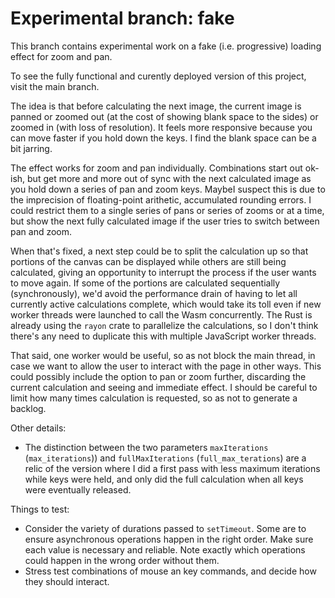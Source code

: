 # Experimental branch: fake

This branch contains experimental work on a fake (i.e. progressive) loading effect for zoom and pan.

To see the fully functional and curently deployed version of this project, visit the main branch.

The idea is that before calculating the next image, the current image is panned or zoomed out (at the cost of showing blank space to the sides) or zoomed in (with loss of resolution). It feels more responsive because you can move faster if you hold down the keys. I find the blank space can be a bit jarring.

The effect works for zoom and pan individually. Combinations start out ok-ish, but get more and more out of sync with the next calculated image as you hold down a series of pan and zoom keys. MaybeI suspect this is due to the imprecision of floating-point arithetic, accumulated rounding errors. I could restrict them to a single series of pans or series of zooms or at a time, but show the next fully calculated image if the user tries to switch between pan and zoom.

When that's fixed, a next step could be to split the calculation up so that portions of the canvas can be displayed while others are still being calculated, giving an opportunity to interrupt the process if the user wants to move again. If some of the portions are calculated sequentially (synchronously), we'd avoid the performance drain of having to let all currently active calculations complete, which would take its toll even if new worker threads were launched to call the Wasm concurrently. The Rust is already using the `rayon` crate to parallelize the calculations, so I don't think there's any need to duplicate this with multiple JavaScript worker threads.

That said, one worker would be useful, so as not block the main thread, in case we want to allow the user to interact with the page in other ways. This could possibly include the option to pan or zoom further, discarding the current calculation and seeing and immediate effect. I should be careful to limit how many times calculation is requested, so as not to generate a backlog.

Other details:

- The distinction between the two parameters `maxIterations` (`max_iterations`)) and `fullMaxIterations` (`full_max_terations`) are a relic of the version where I did a first pass with less maximum iterations while keys were held, and only did the full calculation when all keys were eventually released.

Things to test:

- Consider the variety of durations passed to `setTimeout`. Some are to ensure asynchronous operations happen in the right order. Make sure each value is necessary and reliable. Note exactly which operations could happen in the wrong order without them.
- Stress test combinations of mouse an key commands, and decide how they should interact.
